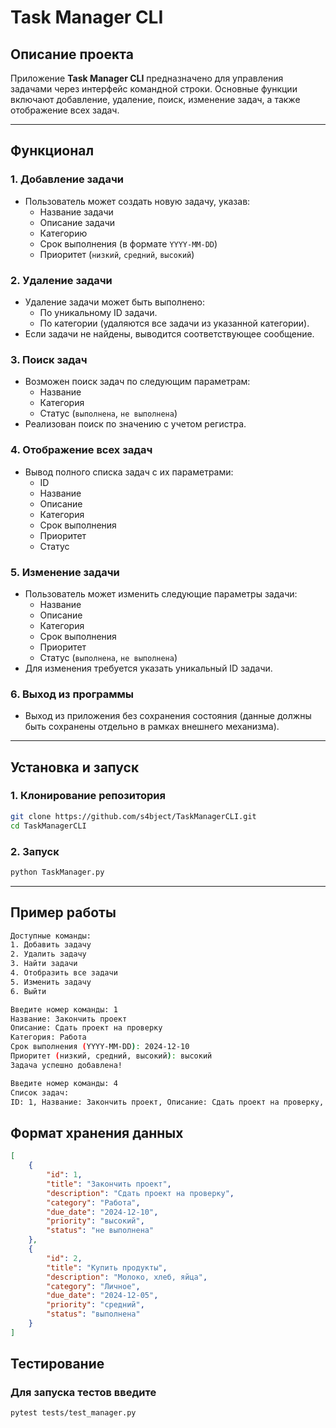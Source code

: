 # Task Manager CLI

## Описание проекта
Приложение **Task Manager CLI** предназначено для управления задачами через интерфейс командной строки. Основные функции включают добавление, удаление, поиск, изменение задач, а также отображение всех задач.

---

## Функционал

### 1. Добавление задачи
- Пользователь может создать новую задачу, указав:
  - Название задачи
  - Описание задачи
  - Категорию
  - Срок выполнения (в формате `YYYY-MM-DD`)
  - Приоритет (`низкий`, `средний`, `высокий`)

### 2. Удаление задачи
- Удаление задачи может быть выполнено:
  - По уникальному ID задачи.
  - По категории (удаляются все задачи из указанной категории).
- Если задачи не найдены, выводится соответствующее сообщение.

### 3. Поиск задач
- Возможен поиск задач по следующим параметрам:
  - Название
  - Категория
  - Статус (`выполнена`, `не выполнена`)
- Реализован поиск по значению с учетом регистра.

### 4. Отображение всех задач
- Вывод полного списка задач с их параметрами:
  - ID
  - Название
  - Описание
  - Категория
  - Срок выполнения
  - Приоритет
  - Статус

### 5. Изменение задачи
- Пользователь может изменить следующие параметры задачи:
  - Название
  - Описание
  - Категория
  - Срок выполнения
  - Приоритет
  - Статус (`выполнена`, `не выполнена`)
- Для изменения требуется указать уникальный ID задачи.

### 6. Выход из программы
- Выход из приложения без сохранения состояния (данные должны быть сохранены отдельно в рамках внешнего механизма).

---

## Установка и запуск

### 1. Клонирование репозитория
```bash
git clone https://github.com/s4bject/TaskManagerCLI.git
cd TaskManagerCLI
```
### 2. Запуск
```bash
python TaskManager.py
```
---

## Пример работы
```bash
Доступные команды:
1. Добавить задачу
2. Удалить задачу
3. Найти задачи
4. Отобразить все задачи
5. Изменить задачу
6. Выйти

Введите номер команды: 1
Название: Закончить проект
Описание: Сдать проект на проверку
Категория: Работа
Срок выполнения (YYYY-MM-DD): 2024-12-10
Приоритет (низкий, средний, высокий): высокий
Задача успешно добавлена!

Введите номер команды: 4
Список задач:
ID: 1, Название: Закончить проект, Описание: Сдать проект на проверку, Категория: Работа, Срок: 2024-12-10, Приоритет: высокий, Статус: не выполнена
```
## Формат хранения данных
```json
[
    {
        "id": 1,
        "title": "Закончить проект",
        "description": "Сдать проект на проверку",
        "category": "Работа",
        "due_date": "2024-12-10",
        "priority": "высокий",
        "status": "не выполнена"
    },
    {
        "id": 2,
        "title": "Купить продукты",
        "description": "Молоко, хлеб, яйца",
        "category": "Личное",
        "due_date": "2024-12-05",
        "priority": "средний",
        "status": "выполнена"
    }
]
```
## Тестирование
### Для запуска тестов введите
```bash
pytest tests/test_manager.py
```
